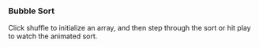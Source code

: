 ### Bubble Sort
Click shuffle to initialize an array, and then step through the sort or hit play to watch the animated sort.